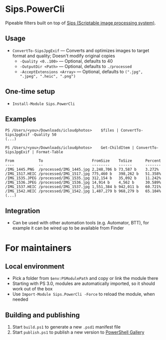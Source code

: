 # Sips.PowerCli

Pipeable filters built on top of [Sips (Scriptable image processing system)](https://ss64.com/osx/sips.html).

## Usage

- `ConvertTo-SipsJpgExif` — Converts and optimizes images to target format and quality; Doesn't modify original copies
  - `-Quality <0..100>` — Optional, defaults to 40
  - `-OutputDir <Path>` — Optional, defaults to `./processed`
  - `-AcceptExtensions <Array>` — Optional, defaults to `(".jpg", ".jpeg", ".heic", ".png")`

## One-time setup

- `Install-Module Sips.PowerCli`

## Examples

```
PS /Users/<you>/Downloads/icloudphotos>    $files | ConvertTo-SipsJpgExif -Quality 50
(...)

PS /Users/<you>/Downloads/icloudphotos>    Get-ChildItem | ConvertTo-SipsJpgExif | Format-Table

From           To                      FromSize    ToSize      Percent
----           --                      --------    ------      -------
/IMG_1445.PNG  /processed/IMG_1445.jpg 2,248,706 b 73,587 b    3.272%
/IMG_1517.HEIC /processed/IMG_1517.jpg 775,460 b   398,262 b   51.358%
/IMG_1535.JPEG /processed/IMG_1535.jpg 312,154 b   35,092 b    11.242%
/IMG_1536.JPEG /processed/IMG_1536.jpg 14,914 b    4,562 b     30.589%
/IMG_1537.HEIC /processed/IMG_1537.jpg 1,551,384 b 942,011 b   60.721%
/IMG_1542.HEIC /processed/IMG_1542.jpg 1,487,279 b 968,279 b   65.104%
(...)
```

## Integration

- Can be used with other automation tools (e.g. Automator, BTT), for example it can be wired up to be available from Finder

# For maintainers

## Local environment

- Pick a folder from `$env:PSModulePath` and copy or link the module there
- Starting with PS 3.0, modules are automatically imported, so it should work out of the box
- Use `Import-Module Sips.PowerCli -Force` to reload the module, when needed

## Building and publishing

1. Start `build.ps1` to generate a new `.psd1` manifest file
2. Start `publish.ps1` to publish a new version to [PowerShell Gallery](https://www.powershellgallery.com)
